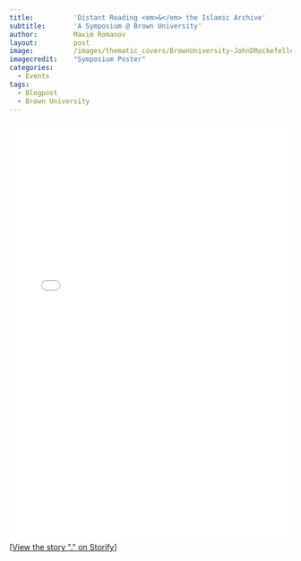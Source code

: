 ```yaml
---
title:			'Distant Reading <em>&</em> the Islamic Archive'
subtitle:		'A Symposium @ Brown University'
author:			Maxim Romanov
layout:			post
image:			/images/thematic_covers/BrownUniversity-JohnDRockefellerJrLibrary.jpg
imagecredit:	"Symposium Poster"
categories:
  - Events
tags:
  - Blogpost
  - Brown University
---
```

<div class="storify"><iframe src="//storify.com/maximromanov/brown2015/embed?header=false&border=false" width="100%" height="750" frameborder="no" allowtransparency="true"></iframe><script src="//storify.com/maximromanov/brown2015.js?header=false&border=false"></script><noscript>[<a href="//storify.com/maximromanov/brown2015" target="_blank">View the story "." on Storify</a>]</noscript></div>